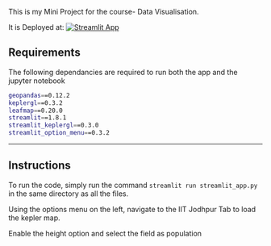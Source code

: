 This is my Mini Project for the course- Data Visualisation.

It is Deployed at: [![Streamlit App](https://static.streamlit.io/badges/streamlit_badge_black_white.svg)](https://share.streamlit.io/amanthakur64/heartdiseaseprediction)

## Requirements

The following dependancies are required to run both the app and the jupyter notebook

```sh
geopandas==0.12.2
keplergl==0.3.2
leafmap==0.20.0
streamlit==1.8.1
streamlit_keplergl==0.3.0
streamlit_option_menu==0.3.2
```
---

## Instructions

To run the code, simply run the command ```streamlit run streamlit_app.py``` in the same directory as all the files.

Using the options menu on the left, navigate to the IIT Jodhpur Tab to load the kepler map.

Enable the height option and select the field as population

